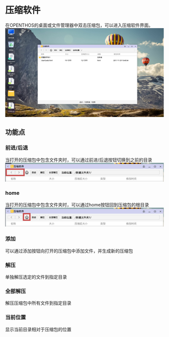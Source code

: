 # 压缩软件
在OPENTHOS的桌面或文件管理器中双击压缩包，可以进入压缩软件界面。
![](../pic/soft/Compress_demo.png)

## 功能点
### 前进/后退
当打开的压缩包中包含文件夹时，可以通过前进/后退按钮切换到之前的目录
![](../pic/soft/Compress_backforward.png)
### home
当打开的压缩包中包含文件夹时，可以通过home按钮回到压缩包的根目录
![](../pic/soft/Compress_home.png)
### 添加
可以通过添加按钮向打开的压缩包中添加文件，并生成新的压缩包
### 解压
单独解压选定的文件到指定目录
### 全部解压
解压压缩包中所有文件到指定目录
### 当前位置
显示当前目录相对于压缩包的位置
